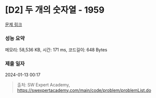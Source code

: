 # [D2] 두 개의 숫자열 - 1959 

[문제 링크](https://swexpertacademy.com/main/code/problem/problemDetail.do?contestProbId=AV5PpoFaAS4DFAUq) 

### 성능 요약

메모리: 58,536 KB, 시간: 171 ms, 코드길이: 648 Bytes

### 제출 일자

2024-01-13 00:17



> 출처: SW Expert Academy, https://swexpertacademy.com/main/code/problem/problemList.do